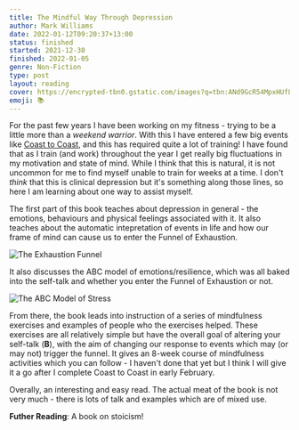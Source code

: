```yaml
---
title: The Mindful Way Through Depression
author: Mark Williams
date: 2022-01-12T09:20:37+13:00
status: finished
started: 2021-12-30
finished: 2022-01-05
genre: Non-Fiction
type: post
layout: reading
cover: https://encrypted-tbn0.gstatic.com/images?q=tbn:ANd9GcR54MpxHUfLlnnfUQ-nGTFbS2EEOtadu7LN1g&usqp=CAU
emoji: 📚
---
```


For the past few years I have been working on my fitness - trying to be a little more than a _weekend warrior_. With this I have entered a few big events like [Coast to Coast](https://www.coasttocoast.co.nz/), and this has required quite a lot of training! I have found that as I train (and work) throughout the year I get really big fluctuations in my motivation and state of mind. While I think that this is natural, it is not uncommon for me to find myself unable to train for weeks at a time. I don't _think_ that this is clinical depression but it's something along those lines, so here I am learning about one way to assist myself.

The first part of this book teaches about depression in general - the emotions, behaviours and physical feelings associated with it. It also teaches about the automatic intepretation of events in life and how our frame of mind can cause us to enter the Funnel of Exhaustion.

![The Exhaustion Funnel](https://i.redd.it/zw2edbwht4i61.png)

It also discusses the ABC model of emotions/resilience, which was all baked into the self-talk and whether you enter the Funnel of Exhaustion or not.

![The ABC Model of Stress](https://secureservercdn.net/160.153.137.99/9h6.c79.myftpupload.com/wp-content/uploads/2019/04/ABC-model-of-stress.png)

From there, the book leads into instruction of a series of mindfulness exercises and examples of people who the exercises helped. These exercises are all relatively simple but have the overall goal of altering your self-talk (__B__), with the aim of changing our response to events which may (or may not) trigger the funnel. It gives an 8-week course of mindfulness activities which you can follow - I haven't done that yet but I think I will give it a go after I complete Coast to Coast in early February.

Overally, an interesting and easy read. The actual meat of the book is not very much - there is lots of talk and examples which are of mixed use.

__Futher Reading__: A book on stoicism!